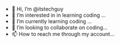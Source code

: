 - 👋 Hi, I’m @itstechguy
- 👀 I’m interested in in learning coding ...
- 🌱 I’m currently learning coding ...
- 💞️ I’m looking to collaborate on coding...
- 📫 How to reach me  through my account...

<!---
itstechguy/itstechguy is a ✨ special ✨ repository because its `README.md` (this file) appears on your GitHub profile.
You can click the Preview link to take a look at your changes.
--->
